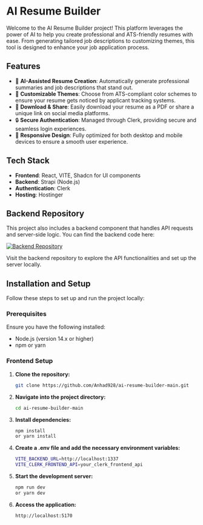 # AI Resume Builder

Welcome to the AI Resume Builder project! This platform leverages the power of AI to help you create professional and ATS-friendly resumes with ease. From generating tailored job descriptions to customizing themes, this tool is designed to enhance your job application process.

## Features

- 🤖 **AI-Assisted Resume Creation**: Automatically generate professional summaries and job descriptions that stand out.
- 🎨 **Customizable Themes**: Choose from ATS-compliant color schemes to ensure your resume gets noticed by applicant tracking systems.
- 📄 **Download & Share**: Easily download your resume as a PDF or share a unique link on social media platforms.
- 🔒 **Secure Authentication**: Managed through Clerk, providing secure and seamless login experiences.
- 📱 **Responsive Design**: Fully optimized for both desktop and mobile devices to ensure a smooth user experience.

## Tech Stack

- **Frontend**: React, VITE, Shadcn for UI components
- **Backend**: Strapi (Node.js)
- **Authentication**: Clerk
- **Hosting**: Hostinger

## Backend Repository

This project also includes a backend component that handles API requests and server-side logic. You can find the backend code here:

[![Backend Repository](https://img.shields.io/badge/GitHub-Backend%20Repo-blue?logo=github)](https://github.com/Anhad928/ai-resume-builder-strapi)

Visit the backend repository to explore the API functionalities and set up the server locally.

## Installation and Setup

Follow these steps to set up and run the project locally:

### Prerequisites

Ensure you have the following installed:
- Node.js (version 14.x or higher)
- npm or yarn

### Frontend Setup

1. **Clone the repository:**
   ```bash
   git clone https://github.com/Anhad928/ai-resume-builder-main.git

2. **Navigate into the project directory:**
   ```bash
   cd ai-resume-builder-main

3. **Install dependencies:**
   ```bash
   npm install
   or yarn install

4. **Create a .env file and add the necessary environment variables:**
   ```bash
   VITE_BACKEND_URL=http://localhost:1337
   VITE_CLERK_FRONTEND_API=your_clerk_frontend_api

5. **Start the development server:**
   ```bash
   npm run dev
   or yarn dev

6. **Access the application:**
   ```bash
   http://localhost:5170

